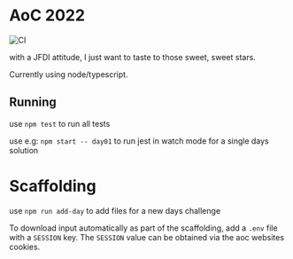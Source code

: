 # AoC 2022
![CI](https://github.com/andrewrlee/aoc2022/actions/workflows/ci.yaml/badge.svg)

with a JFDI attitude, I just want to taste to those sweet, sweet stars.

Currently using node/typescript.

## Running

use `npm test` to run all tests

use e.g: `npm start -- day01` to run jest in watch mode for a single days solution

# Scaffolding

use `npm run add-day` to add files for a new days challenge

To download input automatically as part of the scaffolding, add a `.env` file with a `SESSION` key. 
The `SESSION` value can be obtained via the aoc websites cookies.